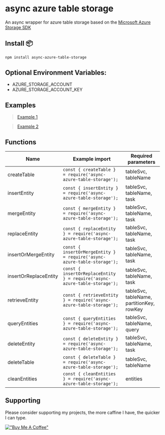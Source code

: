 # async azure table storage
An async wrapper for azure table storage based on the [Microsoft Azure Storage SDK](https://docs.microsoft.com/en-us/azure/cosmos-db/table-storage-how-to-use-nodejs#create-an-azure-service-account)

## Install 📦

```bash
npm install async-azure-table-storage
````

## Optional Environment Variables: 
- AZURE_STORAGE_ACCOUNT
- AZURE_STORAGE_ACCOUNT_KEY

## Examples

> [Example 1](https://github.com/dewhurstwill/async-azure-table-storage/blob/main/example-1.js)

> [Example 2](https://github.com/dewhurstwill/async-azure-table-storage/blob/main/example-2.js)

## Functions

| Name | Example import | Required parameters |
|-|-|-|
| createTable | `const { createTable } = require('async-azure-table-storage');` | tableSvc, tableName |
| insertEntity | `const { insertEntity } = require('async-azure-table-storage');` | tableSvc, tableName, task |
| mergeEntity | `const { mergeEntity } = require('async-azure-table-storage');` | tableSvc, tableName, task |
| replaceEntity | `const { replaceEntity } = require('async-azure-table-storage');` | tableSvc, tableName, task |
| insertOrMergeEntity | `const { insertOrMergeEntity } = require('async-azure-table-storage');` | tableSvc, tableName, task |
| insertOrReplaceEntity | `const { insertOrReplaceEntity } = require('async-azure-table-storage');` | tableSvc, tableName, task |
| retrieveEntity | `const { retrieveEntity } = require('async-azure-table-storage');` | tableSvc, tableName, partitionKey, rowKey |
| queryEntities | `const { queryEntities } = require('async-azure-table-storage');` | tableSvc, tableName, query |
| deleteEntity | `const { deleteEntity } = require('async-azure-table-storage');` | tableSvc, tableName, task |
| deleteTable | `const { deleteTable } = require('async-azure-table-storage');` | tableSvc, tableName |
| cleanEntities | `const { cleanEntities } = require('async-azure-table-storage');` | entities |

## Supporting

Please consider supporting my projects, the more caffine I have, the quicker I can type.

[!["Buy Me A Coffee"](https://www.buymeacoffee.com/assets/img/custom_images/orange_img.png)](https://www.buymeacoffee.com/willdewhurst)

